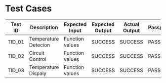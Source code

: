 
# Test Cases
|  Test ID | Description  | Expected Input  | Expected Output  | Actual Output  | Pass/Fail |
|---|---|---|---|---|---|
| TID_01  | Temperature Detecion   | Function values | SUCCESS  |SUCCESS| PASS  |
| TID_02  | Circuit Control   | Function values | SUCCESS  |SUCCESS| PASS  |
| TID_03  | Temperature Dispaly | Function values | SUCCESS  |SUCCESS| PASS  |
